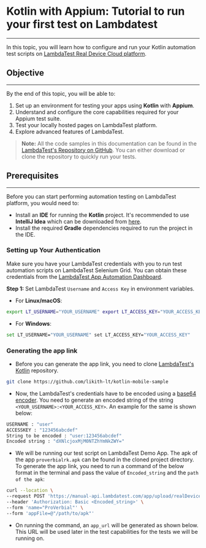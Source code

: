 # Kotlin with Appium: Tutorial to run your first test on Lambdatest
***

In this topic, you will learn how to configure and run your Kotlin automation test scripts on [LambdaTest Real Device Cloud platform](https://www.lambdatest.com/real-device-cloud).

## Objective
***
By the end of this topic, you will be able to:

1. Set up an environment for testing your apps using **Kotlin** with **Appium**.
2. Understand and configure the core capabilities required for your Appium test suite.
3. Test your locally hosted pages on LambdaTest platform.
4. Explore advanced features of LambdaTest. 

>**Note:** All the code samples in this documentation can be found in the [LambdaTest's Repository on GitHub](https://github.com/likith-lt/kotlin-mobile-sample). You can either download or clone the repository to quickly run your tests.

## Prerequisites
***
Before you can start performing automation testing on LambdaTest platform, you would need to:
* Install an **IDE** for running the **Kotlin** project. It's recommended to use **IntelliJ Idea** which can be downloaded from [here](https://www.jetbrains.com/idea/download).
* Install the required **Gradle** dependencies required to run the project in the IDE.

### Setting up Your Authentication
Make sure you have your LambdaTest credentials with you to run test automation scripts on LambdaTest Selenium Grid. You can obtain these credentials from the [LambdaTest App Automation Dashboard](https://appautomation.lambdatest.com/build).

**Step 1:** Set LambdaTest `Username` and `Access Key` in environment variables.
  * For **Linux/macOS**:
  ```bash
  export LT_USERNAME="YOUR_USERNAME" export LT_ACCESS_KEY="YOUR_ACCESS_KEY"
  ```
  * For **Windows**:
  ```bash
  set LT_USERNAME="YOUR_USERNAME" set LT_ACCESS_KEY="YOUR_ACCESS_KEY"
  ```
### Generating the app link
* Before you can generate the app link, you need to clone [LambdaTest's Kotlin](https://github.com/likith-lt/kotlin-mobile-sample) repository.
```bash
git clone https://github.com/likith-lt/kotlin-mobile-sample
```
* Now, the LambdaTest's credentials have to be encoded using a [base64 encoder](https://www.base64encode.org/). You need to generate an encoded string of the string `<YOUR_USERNAME>:<YOUR_ACCESS_KEY>`. An example for the same is shown below:
```bash
USERNAME : "user"
ACCESSKEY : "123456abcdef"
String to be encoded : "user:123456abcdef"
Encoded string : "dXNlcjoxMjM0NTZhYmNkZWY="
```
* We will be running our test script on LambdaTest Demo App. The apk of the app `proverbialrk.apk` can be found in the cloned project directory. To generate the app link, you need to run a command of the below format in the terminal and pass the value of `Encoded_string` and the `path of the apk`:
```bash
curl --location \
--request POST 'https://manual-api.lambdatest.com/app/upload/realDevice' \
--header 'Authorization: Basic <Encoded_string>' \
--form 'name="ProVerbial"' \
--form 'appFile=@"/path/to/apk"'
```
* On running the command, an `app_url` will be generated as shown below. This URL will be used later in the test capabilities for the tests we will be running on.

